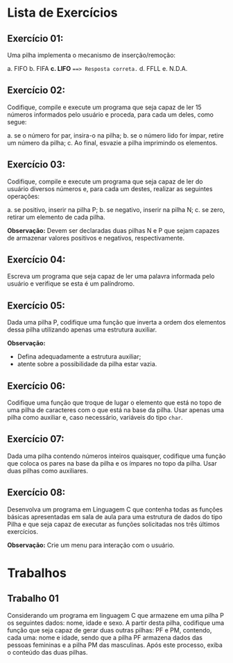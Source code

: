 # Lista de Exercícios

## Exercício 01:

Uma pilha implementa o mecanismo de inserção/remoção:

a. FIFO 
b. FIFA
**c. LIFO** `==> Resposta correta.`
d. FFLL
e. N.D.A.  

## Exercício 02:
Codifique, compile e execute um programa que seja capaz de ler 15 números informados pelo usuário e proceda, para cada um deles, como segue:

a. se o número for par, insira-o na pilha;
b. se o número lido for ímpar, retire um número da pilha;
c. Ao final, esvazie a pilha imprimindo os elementos.

## Exercício 03:
Codifique, compile e execute um programa que seja capaz de ler do usuário diversos números e, para cada um destes, realizar as seguintes operações:

a. se positivo, inserir na pilha P;
b. se negativo, inserir na pilha N;
c. se zero, retirar um elemento de cada pilha.

**Observação:** Devem ser declaradas duas pilhas N e P que sejam capazes de armazenar valores positivos e negativos, respectivamente.  

## Exercício 04:
Escreva um programa que seja capaz de ler uma palavra informada pelo usuário e verifique se esta é um palíndromo.

## Exercício 05:
Dada uma pilha P, codifique uma função que inverta a ordem dos elementos dessa pilha utilizando apenas uma estrutura auxiliar.

**Observação:** 

- Defina adequadamente a estrutura auxiliar;
- atente sobre a possibilidade da pilha estar vazia.  

## Exercício 06:
Codifique uma função que troque de lugar o elemento que está no topo de uma pilha de caracteres com o que está na base da pilha. Usar apenas uma pilha como auxiliar e, caso necessário, variáveis do tipo `char`.  

## Exercício 07:
Dada uma pilha contendo números inteiros quaisquer, codifique uma função que coloca os pares na base da pilha e os ímpares no topo da pilha. Usar duas pilhas como auxiliares. 

## Exercício 08:

Desenvolva um programa em Linguagem C que contenha todas as funções básicas apresentadas em sala de aula para uma estrutura de dados do tipo Pilha e que seja capaz de executar as funções solicitadas nos três últimos exercícios.

**Observação:** Crie um menu para interação com o usuário.  

# Trabalhos

## Trabalho 01

Considerando um programa em linguagem C que armazene em uma pilha P os seguintes dados: nome, idade e sexo. A partir desta pilha, codifique uma função que seja capaz de gerar duas outras pilhas: PF e PM, contendo, cada uma: nome e idade, sendo que a pilha PF armazena dados das pessoas femininas e a pilha PM das masculinas. Após este processo, exiba o conteúdo das duas pilhas.
